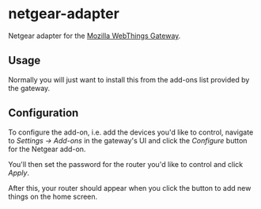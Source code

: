 # netgear-adapter

Netgear adapter for the [Mozilla WebThings Gateway](https://iot.mozilla.org).

## Usage

Normally you will just want to install this from the add-ons list provided by the gateway.

## Configuration

To configure the add-on, i.e. add the devices you'd like to control, navigate to _Settings -> Add-ons_ in the gateway's UI and click the _Configure_ button for the Netgear add-on.

You'll then set the password for the router you'd like to control and click _Apply_.

After this, your router should appear when you click the button to add new things on the home screen.
